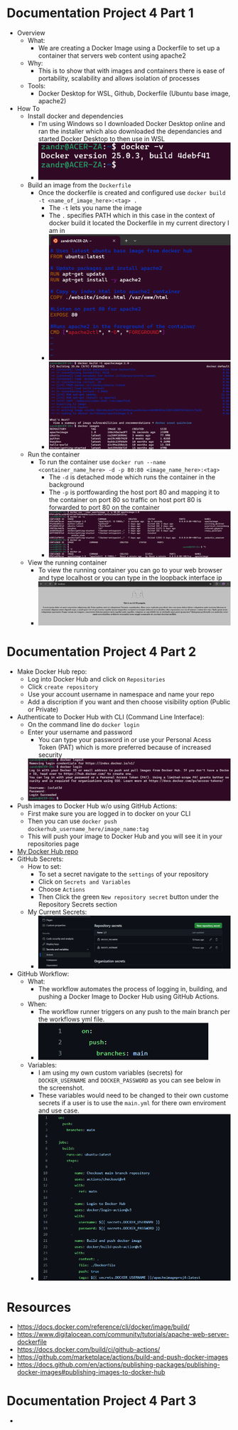 # Documentation Project 4 Part 1
- Overview
  - What:
    - We are creating a Docker Image using a Dockerfile to set up a container that servers web content using apache2 
  - Why:
    - This is to show that with images and containers there is ease of portability, scalability and allows isolation of processes
  - Tools:
    - Docker Desktop for WSL, Github, Dockerfile (Ubuntu base image, apache2) 
- How To
  - Install docker and dependencies
    - I'm using Windows so I downloaded Docker Desktop online and ran the installer which also downloaded the dependancies and started Docker Desktop to then use in WSL
    - ![docker installed](./images_Project4/docker_v.png)
  - Build an image from the `Dockerfile`
    - Once the dockerfile is created and configured use `docker build -t <name_of_image_here>:<tag> .`
      - The `-t` lets you name the image
      - The `.` specifies PATH which in this case in the context of docker build it located the Dockerfile in my current directory I am in
      - ![docker installed](./images_Project4/dockerfile_configurations.png)
      - ![docker installed](./images_Project4/dockerimagebuild.png)
  - Run the container
    - To run the container use `docker run --name <container_name_here> -d -p 80:80 <image_name_here>:<tag>`
      - The `-d` is detached mode which runs the container in the background
      - The `-p` is portfowarding the host port 80 and mapping it to the container on port 80 so traffic on host port 80 is forwarded to port 80 on the container
      - ![docker installed](./images_Project4/dockerrun.png)
  - View the running container
    - To view the running container you can go to your web browser and type localhost or you can type in the loopback interface ip
    - ![docker installed](./images_Project4/runningcontainer.png)

# Documentation Project 4 Part 2
 - Make Docker Hub repo:
   - Log into Docker Hub and click on `Repositories`
   - Click `create repository`
   - Use your account username in namespace and name your repo
   - Add a discription if you want and then choose visibility option (Public or Private)
 - Authenticate to Docker Hub with CLI (Command Line Interface):
   - On the command line do `docker login`
   - Enter your username and password
     - You can type your password in or use your Personal Acess Token (PAT) which is more preferred because of increased security
   - ![docker login](./images_Project4/dockerlogin.png)
 - Push images to Docker Hub w/o using GitHub Actions:
   -  First make sure you are logged in to docker on your CLI
   -  Then you can use `docker push dockerhub_username_here/image_name:tag`
   -  This will push your image to Docker Hub and you will see it in your repositories page
 - [My Docker Hub repo](https://hub.docker.com/repositories/isolat3d)
 - GitHub Secrets:
   - How to set:
     - To set a secret navigate to the `settings` of your repository
     - Click on `Secrets and Variables`
     - Choose `Actions`
     - Then Click the green `New repository secret` button under the Repository Secrets section
   - My Current Secrets:
     - ![git secrets used](./images_Project4/mygitsecret.png)
 - GitHub Workflow:
   - What:
     - The workflow automates the process of logging in, building, and pushing a Docker Image to Docker Hub using GitHub Actions.
   - When:
     - The workflow runner triggers on any push to the main branch per the workflows yml file.
     - ![docker login](./images_Project4/onpushmain.png)
   - Variables:
     - I am using my own custom variables (secrets) for `DOCKER_USERNAME` and `DOCKER_PASSWORD` as you can see below in the screenshot.
     - These variables would need to be changed to their own custome secrets if a user is to use the `main.yml` for there own enviroment and use case.
     - ![docker login](./images_Project4/workflowyml.png)    

# Resources
  - https://docs.docker.com/reference/cli/docker/image/build/
  - https://www.digitalocean.com/community/tutorials/apache-web-server-dockerfile
  - https://docs.docker.com/build/ci/github-actions/
  - https://github.com/marketplace/actions/build-and-push-docker-images
  - https://docs.github.com/en/actions/publishing-packages/publishing-docker-images#publishing-images-to-docker-hub

# Documentation Project 4 Part 3
  - 
